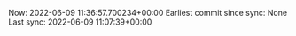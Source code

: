 Now: 2022-06-09 11:36:57.700234+00:00 Earliest commit since sync: None Last sync: 2022-06-09 11:07:39+00:00
